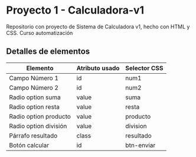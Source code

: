 # Proyecto 1 - Calculadora-v1
Repositorio con proyecto de Sistema de Calculadora v1, hecho con HTML y CSS. Curso automatización

## Detalles de elementos


| Elemento | Atributo usado | Selector CSS |
|-------------------|----------|----------|
| Campo Número 1    | id   | num1   |
| Campo Número 2    | id   | num2   |
| Radio option suma    | value   | suma   |
| Radio option resta    | value   | resta   |
| Radio option producto    | value   | producto   |
| Radio option división    | value   | division   |
| Párrafo resultado    | class   | resultado   |
| Botón calcular    | id   | btn-enviar   |


